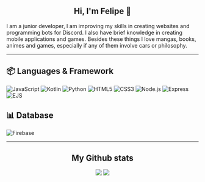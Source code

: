 <h2 align="center">Hi, I'm Felipe 👋</h2>

<p>I am a junior developer, I am improving my skills in creating websites and programming bots for Discord. I also have brief knowledge in creating mobile applications and games. Besides these things I love mangas, books, animes and games, especially if any of them involve cars or philosophy.</p>

---

## 📦 Languages & Framework

![JavaScript](https://img.shields.io/badge/JavaScript-black?style=for-the-badge&logo=javascript) ![Kotlin](https://img.shields.io/badge/Kotlin-black?style=for-the-badge&logo=kotlin) ![Python](https://img.shields.io/badge/Python-black?style=for-the-badge&logo=python) ![HTML5](https://img.shields.io/badge/HTML5-black?style=for-the-badge&logo=html5) ![CSS3](https://img.shields.io/badge/CSS3-black?style=for-the-badge&logo=css3&logoColor=blue) ![Node.js](https://img.shields.io/badge/Node.js-black?style=for-the-badge&logo=nodedotjs) ![Express](https://img.shields.io/badge/Express.js-black?style=for-the-badge&logo=express) ![EJS](https://img.shields.io/badge/EJS-black?style=for-the-badge&logo=ejs)

## 📊 Database

![Firebase](https://img.shields.io/badge/Firebase-black?style=for-the-badge&logo=firebase&logoColor=orange)

---
<h2 align="center">My Github stats</h2>

<div align= "center">
  <img src="https://github-readme-stats.vercel.app/api?username=lfrhh&theme=transparent&hide_border=true&title_color=b84242&icon_color=b84242&text_color=cf6d6d">
  <img src="https://github-readme-stats.vercel.app/api/top-langs/?username=lfrhh&theme=transparent&hide_border=true&title_color=b84242&icon_color=b84242&text_color=cf6d6d&layout=donut">
</div>